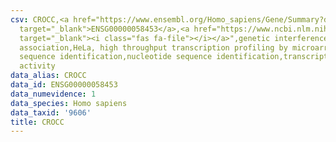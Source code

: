```yaml
---
csv: CROCC,<a href="https://www.ensembl.org/Homo_sapiens/Gene/Summary?db=core;g=ENSG00000058453"
  target="_blank">ENSG00000058453</a>,<a href="https://www.ncbi.nlm.nih.gov/pubmed/17216044"
  target="_blank"><i class="fas fa-file"></i></a>",genetic interference,functional
  association,HeLa, high throughput transcription profiling by microarray,nucleotide
  sequence identification,nucleotide sequence identification,transcriptional regulation,up-regulates
  activity
data_alias: CROCC
data_id: ENSG00000058453
data_numevidence: 1
data_species: Homo sapiens
data_taxid: '9606'
title: CROCC
---
```

